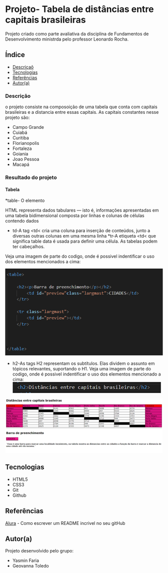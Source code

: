 # Projeto- Tabela de distâncias entre capitais brasileiras
Projeto criado como parte avaliativa da disciplina de Fundamentos de Desenvolvimento ministrda pelo professor Leonardo Rocha.
## Índice
* [Descriçaõ](#Descrição)
* [Tecnologias](#tecnologias)
* [Referências](#referências)
* [Autor(a)](#autora)
 
### Descrição
o projeto consiste na composoição de uma tabela que conta com capitais brasileiras e a distancia entre essas capitais. As capitais constantes nesse projeto são:
 
* Campo Grande
* Cuiabá
* Curitiba
* Florianopolis
* Fortaleza
* Goiania
* Joao Pessoa
* Macapá
### Resultado do projeto 
#### Tabela
*table- O elemento <table> HTML representa dados tabulares — isto é, informações apresentadas em uma tabela bidimensional composta por linhas e colunas de células contendo dados 
* td-A tag &lt;td&lt; cria uma coluna para inserção de conteúdos, junto a diversas outras colunas em uma mesma linha
*tr-A etiqueta &lt;td&lt; que significa table data é usada para definir uma célula. As tabelas podem ter cabeçalhos.

Veja uma imagem de parte do codigo, onde é possivel indentificar o uso dos elementos mencionados a cima:

![ imagem dos codigos](img/codigos%20table%20e%20etc.PNG)

* h2-As tags H2 representam os subtítulos. Elas dividem o assunto em tópicos relevantes, suportando o H1.
Veja uma imagem de parte do codigo, onde é possivel indentificar o uso dos elementos mencionado a cima:
![imagem do codigo](img/codigo%20%20h2.PNG)

![ Resultado final do projeto](img/resultado-final.PNG)
 
## Tecnologias
* HTML5
* CSS3
* Git
* Github
 
## Referências
 
[Alura](https://www.alura.com.br/artigos/escrever-bom-readme) - Como escrever um README incrivel no seu gitHub
 
## Autor(a)
Projeto desenvolvido pelo grupo:
* Yasmin Faria
* Geovanna Toledo